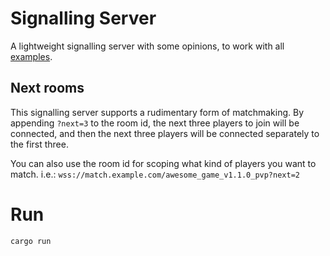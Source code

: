 # Signalling Server

A lightweight signalling server with some opinions, to work with all [examples](../examples/).

## Next rooms
This signalling server supports a rudimentary form of matchmaking. By appending `?next=3` to the room id, the next three players to join will be connected, and then the next three players will be connected separately to the first three.

You can also use the room id for scoping what kind of players you want to match. i.e.: `wss://match.example.com/awesome_game_v1.1.0_pvp?next=2`

# Run
```
cargo run
```